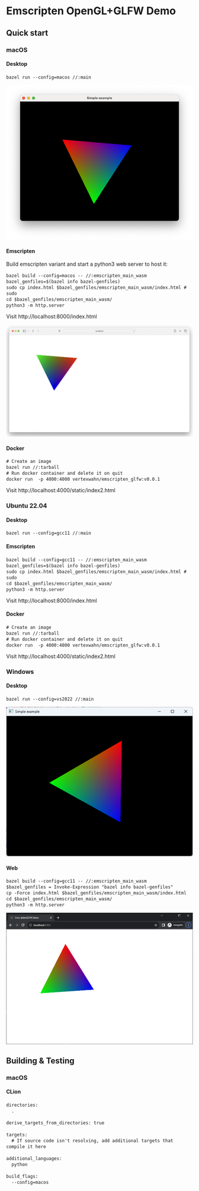 # Emscripten OpenGL+GLFW Demo

## Quick start

### macOS

#### Desktop

```shell
bazel run --config=macos //:main
```

![](docs/macOS_desktop.png)

#### Emscripten

Build emscripten variant and start a python3 web server to host it:

```shell
bazel build --config=macos -- //:emscripten_main_wasm
bazel_genfiles=$(bazel info bazel-genfiles)
sudo cp index.html $bazel_genfiles/emscripten_main_wasm/index.html # sudo
cd $bazel_genfiles/emscripten_main_wasm/
python3 -m http.server
```

Visit http://localhost:8000/index.html

![View of the EmscriptenGLFW demo in Safari on macOS](docs/macOS_safari.png)

#### Docker

```shell
# Create an image
bazel run //:tarball
# Run docker container and delete it on quit
docker run  -p 4000:4000 vertexwahn/emscripten_glfw:v0.0.1
```

Visit http://localhost:4000/static/index2.html

### Ubuntu 22.04

#### Desktop

```shell
bazel run --config=gcc11 //:main
```

#### Emscripten

```shell
bazel build --config=gcc11 -- //:emscripten_main_wasm
bazel_genfiles=$(bazel info bazel-genfiles)
sudo cp index.html $bazel_genfiles/emscripten_main_wasm/index.html # sudo
cd $bazel_genfiles/emscripten_main_wasm/
python3 -m http.server
```

Visit http://localhost:8000/index.html

#### Docker

```shell
# Create an image
bazel run //:tarball
# Run docker container and delete it on quit
docker run  -p 4000:4000 vertexwahn/emscripten_glfw:v0.0.1
```

Visit http://localhost:4000/static/index2.html

### Windows

#### Desktop

```shell
bazel run --config=vs2022 //:main
```

![Windows Desktop](docs/windows_desktop.png)

#### Web

```shell
bazel build --config=gcc11 -- //:emscripten_main_wasm
$bazel_genfiles = Invoke-Expression "bazel info bazel-genfiles"
cp -Force index.html $bazel_genfiles/emscripten_main_wasm/index.html
cd $bazel_genfiles/emscripten_main_wasm/
python3 -m http.server
```

![Windows Chrome](docs/windows_chrome.png)

## Building & Testing

### macOS

#### CLion

```
directories:
  .

derive_targets_from_directories: true

targets:
  # If source code isn't resolving, add additional targets that compile it here

additional_languages:
  python

build_flags:
  --config=macos
```
